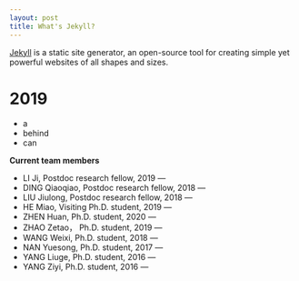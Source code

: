 ```yaml
---
layout: post
title: What's Jekyll?
---
```


[Jekyll](http://jekyllrb.com) is a static site generator, an open-source tool for creating simple yet powerful websites of all shapes and sizes. 

# 2019
- a
- behind
- can

<summary><strong>Current team members</strong></summary>
<ul>
<li><span style="font-size: 100%;">LI Ji, Postdoc research fellow, 2019 &#8212;</span></li>
<li><span style="font-size: 100%;">DING Qiaoqiao, Postdoc research fellow, 2018 &#8212;</span></li>
<li><span style="font-size: 100%;">LIU Jiulong, Postdoc research fellow, 2018 &#8212;</span></li>
<li><span style="font-size: 100%;">HE Miao, Visiting Ph.D. student, 2019 &#8212;</span></li>
<li><span style="font-size: 100%;">ZHEN Huan, Ph.D. student, 2020 &#8212;</span></li>
<li><span style="font-size: 100%;">ZHAO Zetao， Ph.D. student, 2019 &#8212;</span></li>
<li><span style="font-size: 100%;">WANG Weixi, Ph.D. student, 2018 &#8212;</span></li>
<li><span style="font-size: 100%;">NAN Yuesong, Ph.D. student, 2017 &#8212;</span></li>
<li><span style="font-size: 100%;">YANG Liuge, Ph.D. student, 2016 &#8212;</span></li>
<li><span style="font-size: 100%;">YANG Ziyi, Ph.D. student, 2016 &#8212;</span></li>
</ul>